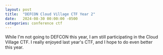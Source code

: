 ```yaml
---
layout: post
title:  "DEFCON Cloud Village CTF Year 2"
date:   2024-08-30 00:00:00 -0500
categories: conference ctf
---
```

While I'm not going to DEFCON this year, I am still participating in the Cloud Village CTF. I really enjoyed last year's CTF, and I hope to do even better this year.